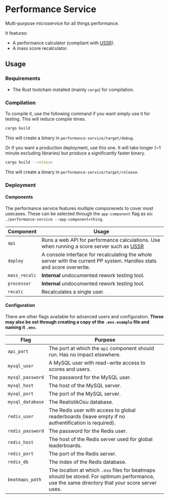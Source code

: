 # Performance Service

Multi-purpose microservice for all things performance.

It features:
- A performance calculator (compliant with [USSR](https://github.com/RealistikOsu/USSR)).
- A mass score recalculator.

## Usage

### Requirements
- The Rust toolchain installed (mainly `cargo`) for compilation.

### Compilation
To compile it, use the following command if you want simply use it for testing. This will reduce compile times.
```sh
cargo build
```

This will create a binary in `performance-service/target/debug`.

Or if you want a production deployment, use this one. It will take longer (~1 minute excluding libraries) but produce a significantly faster binary.
```sh
cargo build --release
```

This will create a binary in `performance-service/target/release`.

### Deployment

#### Components
The performance service features multiple componenets to cover most usecases. These can be selected through the `app-component` flag as so:
`./performance-service --app-component=thing`.

| Component | Usage |
| ---| --- |
| `api` | Runs a web API for performance calculations. Use when running a score server such as [USSR](https://github.com/RealistikOsu/USSR) |
| `deploy` | A console interface for recalculating the whole server with the current PP system. Handles stats and score overwrite. |
| `mass_recalc` | **Internal** undocumented rework testing tool. |
| `processor` | **Internal** undocumented rework testing tool. |
| `recalc` | Recalculates a single user. |

#### Configuration
There are other flags available for advanced users and configuration. **These may also be set through creating a copy of the `.env.example` file and naming it `.env`.**

| Flag | Purpose |
| ---| --- |
| `api_port` | The port at which the `api` component should run. Has no impact elsewhere. |
| `mysql_user` | A MySQL user with read-write access to scores and users. |
| `mysql_password` | The password for the MySQL user. |
| `mysql_host` | The host of the MySQL server. |
| `mysql_port` | The port of the MySQL server. |
| `mysql_database` | The RealistikOsu database. |
| `redis_user` | The Redis user with access to global readerboards (leave empty if no authentification is required). |
| `redis_password` | The password for the Redis user. |
| `redis_host` | The host of the Redis server used for global leaderboards. |
| `redis_port` | The port of the Redis server. |
| `redis_db` | The index of the Redis database. |
| `beatmaps_path` | The location at which `.osu` files for beatmaps should be stored. For optimum performance, use the same directory that your score server uses. |

